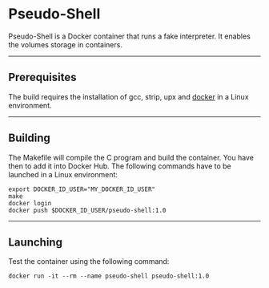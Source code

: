 # Pseudo-Shell
Pseudo-Shell is a Docker container that runs a fake interpreter.  It enables the volumes storage in containers.

----------
## Prerequisites
The build requires the installation of gcc, strip, upx and [docker](https://docs.docker.com/engine/installation/) in a Linux environment.

----------
## Building
The Makefile will compile the C program and build the container.  You have then to add it into Docker Hub.  The following commands have to be launched in a Linux environment:

    export DOCKER_ID_USER="MY_DOCKER_ID_USER"
    make
    docker login
    docker push $DOCKER_ID_USER/pseudo-shell:1.0

----------
## Launching
Test the container using the following command:

    docker run -it --rm --name pseudo-shell pseudo-shell:1.0
